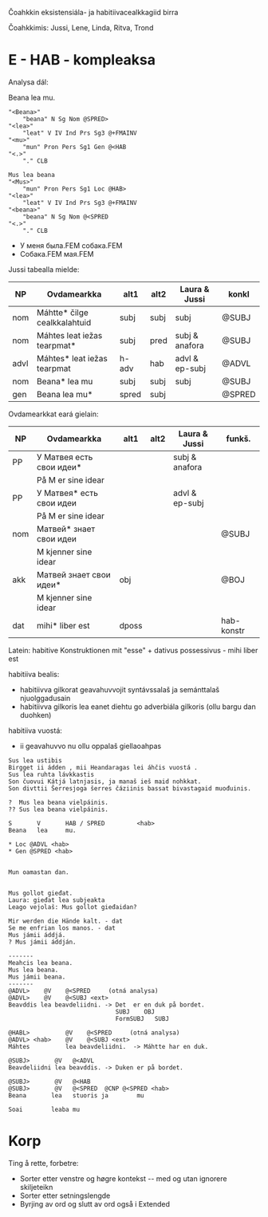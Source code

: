 Čoahkkin eksistensiála- ja habitiivacealkkagiid birra

Čoahkkimis: Jussi, Lene, Linda, Ritva, Trond 

#  E - HAB - kompleaksa

Analysa dál:

Beana lea mu.

```
"<Beana>"
	"beana" N Sg Nom @SPRED> 
"<lea>"
	"leat" V IV Ind Prs Sg3 @+FMAINV 
"<mu>"
	"mun" Pron Pers Sg1 Gen @<HAB 
"<.>"
	"." CLB 

Mus lea beana
"<Mus>"
	"mun" Pron Pers Sg1 Loc @HAB> 
"<lea>"
	"leat" V IV Ind Prs Sg3 @+FMAINV 
"<beana>"
	"beana" N Sg Nom @<SPRED 
"<.>"
	"." CLB 
```

	
* У меня  была.FEM    собака.FEM 
* Собака.FEM мая.FEM

Jussi tabealla mielde:

|   NP  | Ovdamearkka                 | alt1  | alt2 | Laura & Jussi   | konkl
| --- | --- | --- | --- | --- | --- 
|  nom  | Máhtte* čilge cealkkalahtuid | subj   | subj  | subj             | @SUBJ
|  nom  | Máhtes leat iežas tearpmat*  | subj   | pred  | subj & anafora   | @SUBJ <ext>
|  advl | Máhtes* leat iežas tearpmat  | h-adv  | hab   | advl & ep-subj   | @ADVL <hab>
|  nom  | Beana* lea mu                | subj   | subj  | subj             | @SUBJ
|  gen  | Beana lea mu*                | spred  | subj  |                  | @SPRED <hab>

Ovdamearkkat eará gielain:

|   NP  | Ovdamearkka                 | alt1  | alt2 | Laura & Jussi   | funkš.
| --- | --- | --- | --- | --- | --- 
|  PP   | У Матвея есть свои идеи*     |        |       | subj & anafora   |  
|       | På M er sine idear           |        |       |                  |  
|  PP   | У Матвея* есть свои идеи     |        |       | advl & ep-subj   |  
|       | På M er sine idear           |        |       |                  |  
|  nom  | Матвей* знает свои идеи      |        |       |                  | @SUBJ
|       | M kjenner sine idear         |        |       |                  |  
|  akk  | Матвей знает свои идеи*      | obj    |       |                  | @BOJ
|       | M kjenner sine idear         |        |       |                  |  
|  dat  | mihi* liber est              | dposs  |       |                  | hab-konstr

Latein: habitive Konstruktionen mit "esse" + dativus possessivus - mihi liber est

habitiiva bealis:
* habitiivva gilkorat geavahuvvojit syntávssalaš ja semánttalaš njuolggadusain
* habitiivva gilkoris lea eanet diehtu go adverbiála gilkoris (ollu bargu dan duohken)     

habitiiva vuostá:
* ii geavahuvvo nu ollu oppalaš giellaoahpas    

        
```
Sus lea ustibis
Birgget ii ádden , mii Heandaragas lei áhčis vuostá .
Sus lea ruhta lávkkastis
Son čuovui Kátjá latnjasis, ja manaš ieš maid nohkkat.   
Son divttii Šerresjoga šerres čáziinis bassat bivastagaid muođuinis.

?  Mus lea beana vielpáinis. 
?? Sus lea beana vielpáinis. 

S       V       HAB / SPRED         <hab>
Beana   lea     mu.

* Loc @ADVL <hab>
* Gen @SPRED <hab>    

    
Mun oamastan dan.    

    
Mus gollot gieđat.
Laura: gieđat lea subjeakta
Leago vejolaš: Mus gollot gieđaidan?

Mir werden die Hände kalt. - dat
Se me enfrian los manos. - dat
Mus jámii áddjá.
? Mus jámii áddján.

-------
Meahcis lea beana.
Mus lea beana.
Mus jámii beana.
-------
@ADVL>    @V    @<SPRED     (otná analysa)
@ADVL>    @V    @<SUBJ <ext>
Beavddis lea beavdeliidni. -> Det  er en duk på bordet.
                              SUBJ    OBJ
                              FormSUBJ   SUBJ

@HABL>          @V    @<SPRED     (otná analysa)
@ADVL> <hab>    @V    @<SUBJ <ext>
Máhtes          lea beavdeliidni.  -> Máhtte har en duk.

@SUBJ>       @V   @<ADVL  
Beavdeliidni lea beavddis. -> Duken er på bordet. 

@SUBJ>       @V   @<HAB 
@SUBJ>       @V   @<SPRED  @CNP @<SPRED <hab> 
Beana       lea   stuoris ja        mu

Soai        leaba mu
```

# Korp

Ting å rette, forbetre:

* Sorter etter venstre og høgre kontekst -- med og utan ignorere skiljeteikn
* Sorter etter setningslengde
* Byrjing av ord og slutt av ord også i Extended

    

    
